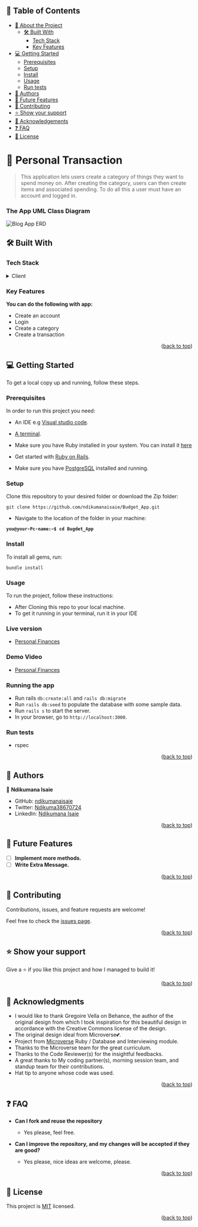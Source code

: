 ## 📗 Table of Contents

- [📖 About the Project](#about-project)
  - [🛠 Built With](#built-with)
    - [Tech Stack](#tech-stack)
    - [Key Features](#key-features)
- [💻 Getting Started](#getting-started)
  - [Prerequisites](#prerequisites)
  - [Setup](#setup)
  - [Install](#install)
  - [Usage](#usage)
  - [Run tests](#run-tests)
- [👥 Authors](#authors)
- [🔭 Future Features](#future-features)
- [🤝 Contributing](#contributing)
- [⭐️ Show your support](#support)
- [🙏 Acknowledgements](#acknowledgements)
- [❓ FAQ](#faq)
- [📝 License](#license)

# 📖 Personal Transaction <a name="about-project"></a>

>This application lets users create a category of things they want to spend money on. After creating the category, users can then create items and associated spending. To do all this a user must have an account and logged in. 

### The App UML Class Diagram

![Blog App ERD](images/blog_app_erd.png)

## 🛠 Built With <a name="built-with"></a>

### Tech Stack <a name="tech-stack"></a>

<details>
  <summary>Client</summary>
  <ul>
    <li><a href="https://www.ruby-lang.org/en/">Ruby</a></li>
  </ul>
  <summary>Server</summary>
  <ul>
    <li><a href="https://www.ruby-lang.org/en/">RoR</a></li>
  </ul>
  <summary>Database</summary>
  <ul>
    <li><a href="https://www.ruby-lang.org/en/">Postgresql</a></li>
  </ul>
</details>

### Key Features <a name="key-features"></a>

**You can do the following with app:**

- Create an account
- Login
- Create a category
- Create a transaction

<p align="right">(<a href="#readme-top">back to top</a>)</p>

## 💻 Getting Started <a name="getting-started"></a>

To get a local copy up and running, follow these steps.

### Prerequisites

In order to run this project you need:

  * An IDE e.g [Visual studio code](https://code.visualstudio.com/).
  * [A terminal](https://code.visualstudio.com/docs/terminal/basics).

  * Make sure you have Ruby installed in your system. You can install it [here](https://www.ruby-lang.org/en/documentation/installation/)

  * Get started with [Ruby on Rails](https://guides.rubyonrails.org/getting_started.html).

  * Make sure you have [PostgreSQL](https://www.postgresql.org/) installed and running.

### Setup

Clone this repository to your desired folder or download the Zip folder:

```
git clone https://github.com/ndikumanaisaie/Budget_App.git
```

  * Navigate to the location of the folder in your machine:

  **`you@your-Pc-name:~$ cd Bugdet_App`**

### Install

To install all gems, run:

```
bundle install
```

### Usage

To run the project, follow these instructions:

  * After Cloning this repo to your local machine.
  * To get it running in your terminal, run it in your IDE

### Live version

  * [Personal Finances](https://ndikumana.onrender.com/)
### Demo Video

  * [Personal Finances](https://www.loom.com/share/5d823c925f664d96850ee77d5dbd8449)

### Running the app

  *  Run rails `db:create:all` and `rails db:migrate`
  *  Run `rails db:seed` to populate the database with some sample data.
  *  Run `rails s` to start the server.
  *  In your browser, go to `http://localhost:3000`.

### Run tests

  * rspec
<p align="right">(<a href="#readme-top">back to top</a>)</p>

## 👤 Authors <a name="authors"></a>

👤 **Ndikumana Isaie**

- GitHub: [ndikumanaisaie](https://github.com/ndikumanaisaie)
- Twitter: [Ndikuma38670724](https://twitter.com/Ndikuma38670724)
- LinkedIn: [Ndikumana Isaie](https://www.linkedin.com/in/ndikumanaisaie/)

<p align="right">(<a href="#readme-top">back to top</a>)</p>

## 🔭 Future Features <a name="future-features"></a>

- [ ] **Implement more methods.**
- [ ] **Write Extra Message.**

<p align="right">(<a href="#readme-top">back to top</a>)</p>

## 🤝 Contributing <a name="contributing"></a>

Contributions, issues, and feature requests are welcome!

Feel free to check the [issues page](../../issues/).

<p align="right">(<a href="#readme-top">back to top</a>)</p>

## ⭐️ Show your support <a name="support"></a>

Give a ⭐️ if you like this project and how I managed to build it!

<p align="right">(<a href="#readme-top">back to top</a>)</p>

## 🙏 Acknowledgments <a name="acknowledgements"></a>

- I would like to thank Gregoire Vella on Behance, the author of the original design from which I took inspiration for this beautiful design in accordance with the Creative Commons license of the design.
- The original design ideal from Microverse💕.
- Project from [Microverse](https://bit.ly/MicroverseTN) Ruby / Database and Interviewing module.
- Thanks to the Microverse team for the great curriculum.
- Thanks to the Code Reviewer(s) for the insightful feedbacks.
- A great thanks to My coding partner(s), morning session team, and standup team for their contributions.
- Hat tip to anyone whose code was used.

<p align="right">(<a href="#readme-top">back to top</a>)</p>

## ❓ FAQ <a name="faq"></a>

- **Can I fork and reuse the repository**

  - Yes please, feel free.

- **Can I improve the repository, and my changes will be accepted if they are good?**

  - Yes please, nice ideas are welcome, please.

<p align="right">(<a href="#readme-top">back to top</a>)</p>

## 📝 License <a name="license"></a>

This project is [MIT](./LICENSE) licensed.

<p align="right">(<a href="#readme-top">back to top</a>)</p>
